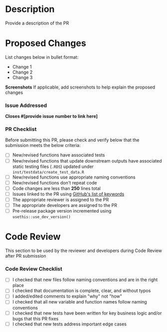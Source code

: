 # Description
Provide a description of the PR

# Proposed Changes 
List changes below in bullet format:

- Change 1
- Change 2
- Change 3

**Screenshots**
If applicable, add screenshots to help explain the proposed changes

### Issue Addressed
**Closes #[provide issue number to link here]**

### PR Checklist
Before submitting this PR, please check and verify below that the submission meets the below criteria:

- [ ] New/revised functions have associated tests
- [ ] New/revised functions that update downstream outputs have associated static testing files (`.RDS`) updated under `inst/testdata/create_test_data.R`
- [ ] New/revised functions use appropriate naming conventions
- [ ] New/revised functions don't repeat code
- [ ] Code changes are less than **250** lines total
- [ ] Issues linked to the PR using [GitHub's list of keywords](https://docs.github.com/en/issues/tracking-your-work-with-issues/linking-a-pull-request-to-an-issue)
- [ ] The appropriate reviewer is assigned to the PR
- [ ] The appropriate developers are assigned to the PR
- [ ] Pre-release package version incremented using `usethis::use_dev_version()`

# Code Review
This section to be used by the reviewer and developers during Code Review after PR submission

### Code Review Checklist

- [ ] I checked that new files follow naming conventions and are in the right place
- [ ] I checked that documentation is complete, clear, and without typos
- [ ] I added/edited comments to explain "why" not "how"
- [ ] I checked that all new variable and function names follow naming conventions
- [ ] I checked that new tests have been written for key business logic and/or bugs that this PR fixes
- [ ] I checked that new tests address important edge cases
